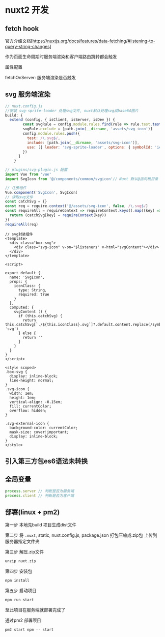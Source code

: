 # nuxt2 开发  

## fetch hook  

官方介绍文档[https://nuxtjs.org/docs/features/data-fetching/#listening-to-query-string-changes]

作为页面生命周期时服务端渲染和客户端路由跳转都会触发  

属性配置

fetchOnServer: 服务端渲染是否触发

## svg 服务端渲染  

```js
// nuxt.config.js
//安装 svg-sprite-loader 处理svg文件, nuxt默认处理svg成base64图片
build: {
  extend (config, { isClient, isServer, isDev }) {
        const svgRule = config.module.rules.find(rule => rule.test.test('.svg'))
        svgRule.exclude = [path.join(__dirname, 'assets/svg-icon')]
        config.module.rules.push({
          test: /\.svg$/,
          include: [path.join(__dirname, 'assets/svg-icon')],
          use: [{ loader: 'svg-sprite-loader', options: { symbolId: 'icon-[name]' } }]
        })
      }
    }
```

```js
// plugins/svg-plugin.js 配置
import Vue from 'vue'
import SvgIcon from '@/components/common/svgicon'// Nuxt 默认@指向根目录

// 注册组件
Vue.component('SvgIcon', SvgIcon)
// 读取svg文件
const catchSvg = {}
const req = require.context('@/assets/svg-icon', false, /\.svg$/)
const requireAll = requireContext => requireContext.keys().map((key) => {
  return (catchSvg[key] = requireContext(key))
})
requireAll(req)
```

```vue
// svg封装组件
<template>
  <div class="box-svg">
    <div class="svg-icon" v-on="$listeners" v-html="svgContent"></div>
  </div>
</template>

<script>

export default {
  name: 'SvgIcon',
  props: {
    iconClass: {
      type: String,
      required: true
    }
  },
  computed: {
    svgContent () {
      if (this.catchSvg) {
        return this.catchSvg[`./${this.iconClass}.svg`]?.default.content.replace(/symbol/g, 'svg')
      } else {
        return ''
      }
    }
  }
}
</script>

<style scoped>
.box-svg {
  display: inline-block;
  line-height: normal;
}
.svg-icon {
  width: 1em;
  height: 1em;
  vertical-align: -0.15em;
  fill: currentColor;
  overflow: hidden;
}

.svg-external-icon {
  background-color: currentColor;
  mask-size: cover!important;
  display: inline-block;
}
</style>

```

## 引入第三方包es6语法未转换

## 全局变量

```js
process.server // 判断是否为服务端
process.client // 判断是否为客户端
```

## 部署(linux + pm2)

第一步 本地先build 项目生成dist文件

第二步 将 `.nuxt`, static, nuxt.config.js, package.json 打包压缩成.zip包 上传到服务器指定文件夹

第三步 解压.zip文件

```cmd
unzip nuxt.zip
```

第四步 安装包

```cmd
npm install
```

第五步 启动项目

```cmd
npm run start
```

至此项目在服务端就部署完成了

通过pm2 部署项目

```cmd
pm2 start npm -- start
```
